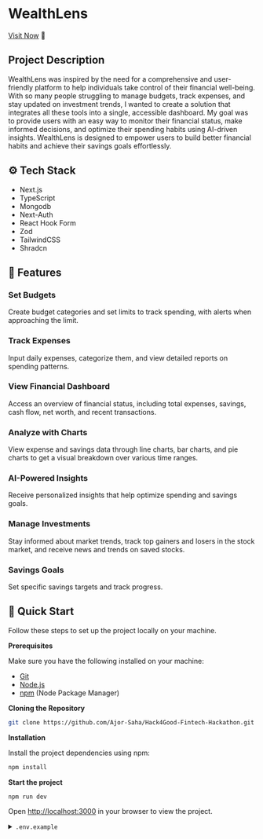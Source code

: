# WealthLens
[Visit Now](https://hack4-good-fintech-app.vercel.app) 🚀

## <a name="description">Project Description </a>
WealthLens was inspired by the need for a comprehensive and user-friendly platform to help individuals take control of their financial well-being. With so many people struggling to manage budgets, track expenses, and stay updated on investment trends, I wanted to create a solution that integrates all these tools into a single, accessible dashboard. My goal was to provide users with an easy way to monitor their financial status, make informed decisions, and optimize their spending habits using AI-driven insights. WealthLens is designed to empower users to build better financial habits and achieve their savings goals effortlessly.

## <a name="tech-stack">⚙️ Tech Stack</a>

- Next.js
- TypeScript
- Mongodb
- Next-Auth
- React Hook Form
- Zod
- TailwindCSS
- Shradcn


## <a name="features">🔋 Features</a>

### Set Budgets
Create budget categories and set limits to track spending, with alerts when approaching the limit.

### Track Expenses
Input daily expenses, categorize them, and view detailed reports on spending patterns.

### View Financial Dashboard
Access an overview of financial status, including total expenses, savings, cash flow, net worth, and recent transactions.

### Analyze with Charts
View expense and savings data through line charts, bar charts, and pie charts to get a visual breakdown over various time ranges.

### AI-Powered Insights
Receive personalized insights that help optimize spending and savings goals.

### Manage Investments
Stay informed about market trends, track top gainers and losers in the stock market, and receive news and trends on saved stocks.

### Savings Goals
Set specific savings targets and track progress.

## <a name="quick-start">🤸 Quick Start</a>

Follow these steps to set up the project locally on your machine.

**Prerequisites**

Make sure you have the following installed on your machine:

- [Git](https://git-scm.com/)
- [Node.js](https://nodejs.org/en)
- [npm](https://www.npmjs.com/) (Node Package Manager)

**Cloning the Repository**

```bash
git clone https://github.com/Ajor-Saha/Hack4Good-Fintech-Hackathon.git
```

**Installation**

Install the project dependencies using npm:

```bash
npm install
```

**Start the project**

```bash
npm run dev
```

Open [http://localhost:3000](http://localhost:3000) in your browser to view the project.


<details>
<summary><code>.env.example</code></summary>

```env
CLOUDINARY_CLOUD_NAME = 
CLOUDINARY_API_KEY = 
CLOUDINARY_API_SECRET = 
MONGODB_URI = 
GOOGLE_CLIENT_ID = 
GOOGLE_CLIENT_SECRET = 
NEXTAUTH_SECRET = 
EMAIL_USER =
EMAIL_PASS =
YOUR_API_KEY = 
GEMINI_API_KEY = 
FINNHUB_API_KEY = 
```

</details>